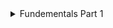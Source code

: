 <details>
<summary>Fundementals Part 1</summary>
<p>
  <details>
    <summary>Name the three ways to declare a variable</summary>
    <p>`const`, `let`, `var`</p>
  </details>
  <details>
    <summary>Which of the three variable declarations should you avoid and why?</summary>
    <p>`var`, it has unexpected behaviours</p>
  </details>
  <details>
    <summary>What rules should you follow when naming variables?</summary>
    <p>only use letters, digits or symbols `$` and `_`</p>
    <p>never start with a digit</p>
  </details>
  <details>
    <summary> What happens when you add numbers and strings together?</summary>
    <p>if any of the operands is a string, the other one will be converted to a string as well</p>
  </details>
  <details>
    <summary>How does the Modulo (%), or Remainder, operator work?</summary>
    <p>the result of `a % b` is the remainder of integer a divided by b</p>
  </details>
  <details>
    <summary>Explain the difference between == and ===.</summary>
    <p>`==` checks only the equality of the data value, not the data type</p>
    <p>`===` checks the equality of both the value and data type</p>
  </details>
  <details>
    <summary>When would you receive a NaN result?</summary>
    <p>tring to do arithmetic with a non-numeric string will result in NaN (not a number)</p>
  </details>
  <details>
    <summary>How do you increment and decrement a number?</summary>
    <p>increment operator: ++, decrement operator: --</p>
  </details>
  <details>
    <summary>Explain the difference between prefixing and postfixing increment/decrement operators.</summary>
    <p>their return values are different</p>
    <p>a++: return the older value of a first, then increment</p>
    <p>++a: a is increment first, then return the new value of a</p>
  </details>
  <details>
    <summary>What is operator precedence and how is it handled in JS?</summary>
    <p>if an expression has multiple operators, their execution order is defined by the precedence</p>
  </details>
  <details>
    <summary> How do you access developer tools and the console?</summary>
    <p> right click on the blank webpage and click `inspect` option</p>
  </details>
  <details>
    <summary>How do you log information to the console?</summary>
    <p> once open up the developer tools, select the `console` tab, all the `console.log()` will show up there</p>
  </details>
  <details>
    <summary>What does unary plus operator do to string representations of integers? eg. +"10"</summary>
    <p> it will convert the string into a number</p>
  </details>
</p>
</details>


 